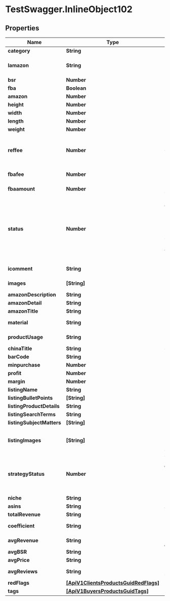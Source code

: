 # TestSwagger.InlineObject102

## Properties

Name | Type | Description | Notes
------------ | ------------- | ------------- | -------------
**category** | **String** | Категория | [optional] 
**lamazon** | **String** | Ссылка на этот продукт на амазоне. | [optional] 
**bsr** | **Number** |  | [optional] 
**fba** | **Boolean** | Признак fba | [optional] 
**amazon** | **Number** |  | [optional] 
**height** | **Number** |  | [optional] 
**width** | **Number** |  | [optional] 
**length** | **Number** |  | [optional] 
**weight** | **Number** |  | [optional] 
**reffee** | **Number** | комиссия которую берет амазон за любой заказ - 15% | [optional] 
**fbafee** | **Number** | ФБА комиссия | [optional] 
**fbaamount** | **Number** |  Общая сумма с фба. | [optional] 
**status** | **Number** |  Статус товара. У ресечера: 0 - новый товар. 5- готов к проверке супером. 10 - новый товар с поставщиком | [optional] 
**icomment** | **String** | Комментарии к товару. | [optional] 
**images** | **[String]** | Массив изображений. | [optional] 
**amazonDescription** | **String** |  | [optional] 
**amazonDetail** | **String** |  | [optional] 
**amazonTitle** | **String** |  | [optional] 
**material** | **String** | Материл продукта | [optional] 
**productUsage** | **String** | Применение продукта | [optional] 
**chinaTitle** | **String** | chinese title? | [optional] 
**barCode** | **String** |  | [optional] 
**minpurchase** | **Number** |  | [optional] 
**profit** | **Number** | Прибыль | [optional] 
**margin** | **Number** | Маржа | [optional] 
**listingName** | **String** |  | [optional] 
**listingBulletPoints** | **[String]** | Массив ... | [optional] 
**listingProductDetails** | **String** |  | [optional] 
**listingSearchTerms** | **String** |  | [optional] 
**listingSubjectMatters** | **[String]** | Массив ... | [optional] 
**listingImages** | **[String]** | массив картинок(в виде прямых ссылок). | [optional] 
**strategyStatus** | **Number** | У поля на данный момент будет 5 возможных значений: 0, 10, 20, 30, 40 | [optional] 
**niche** | **String** | Ниша | [optional] 
**asins** | **String** | Асины | [optional] 
**totalRevenue** | **String** | Общий доход | [optional] 
**coefficient** | **String** | Коэффициент прибыли | [optional] 
**avgRevenue** | **String** | Средний доход | [optional] 
**avgBSR** | **String** | Средний BSR | [optional] 
**avgPrice** | **String** | Средняя цена | [optional] 
**avgReviews** | **String** | Средний отзывы | [optional] 
**redFlags** | [**[ApiV1ClientsProductsGuidRedFlags]**](ApiV1ClientsProductsGuidRedFlags.md) |  | [optional] 
**tags** | [**[ApiV1BuyersProductsGuidTags]**](ApiV1BuyersProductsGuidTags.md) |  | [optional] 


